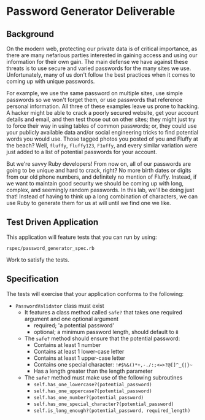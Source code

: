 # Password Generator Deliverable

## Background

On the modern web, protecting our private data is of critical importance, as
there are many nefarious parties interested in gaining access and using our
information for their own gain. The main defense we have against these threats
is to use secure and varied passwords for the many sites we use. Unfortunately,
many of us don't follow the best practices when it comes to coming up with
unique passwords.

For example, we use the same password on multiple sites, use simple passwords
so we won't forget them, or use passwords that reference personal information.
All three of these examples leave us prone to hacking. A hacker might be able
to crack a poorly secured website, get your account details and email, and then
test those out on other sites; they might just try to force their way in using
tables of common passwords; or, they could use your publicly available data
and/or social engineering tricks to find potential words you would use. Those
tagged photos you posted of you and Fluffy at the beach? Well, `fluffy`,
`fluffy123`, `F1uffy`, and every similar variation were just added to a list of
potential passwords for your account.

But we're savvy Ruby developers! From now on, all of our passwords are going to
be unique and hard to crack, right? No more birth dates or digits from our old
phone numbers, and definitely no mention of Fluffy. Instead, if we want to
maintain good security we should be coming up with long, complex, and seemingly
random passwords. In this lab, we'll be doing just that! Instead of having to
think up a long combination of characters, we can use Ruby to generate
them for us at will until we find one we like.

## Test Driven Application

This application will feature tests that you can run by using:

`rspec/password_generator_spec.rb`

Work to satisfy the tests.

## Specification

The tests will exercise that your application conforms to the following:

* `PasswordValidator` class must exist
  * It features a class method called `safe?` that takes one required argument
    and one optional argument
    * required; 'a potential password'
    * optional; a minimum password length, should default to `8`
  * The `safe?` method should ensure that the potential password:
    * Contains at least 1 number
    * Contains at least 1 lower-case letter
    * Contains at least 1 upper-case letter
    * Contains one special character: `!#$%&()*+,-./:;<=>?@[]^_{|}~`
    * Has a length greater than the length parameter
  * The `safe?` method must make use of the following subroutines
    *  `self.has_one_lowercase?(potential_password)`
    *  `self.has_one_uppercase?(potential_password)`
    *  `self.has_one_number?(potential_password)`
    *  `self.has_one_special_character?(potential_password)`
    *  `self.is_long_enough?(potential_password, required_length)`

